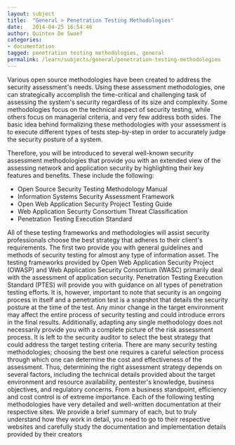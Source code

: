 ```yaml
---
layout: subject
title:  "General > Penetration Testing Methodologies"
date:   2014-04-25 16:54:46
author: Quinten De Swaef
categories:
- documentation
tagged: penetration testing methodologies, general
permalink: /learn/subjects/general/penetration-testing-methodologies
---
```


Various open source methodologies have been created to address the security
assessment's needs. Using these assessment methodologies, one can strategically
accomplish the time-critical and challenging task of assessing the system's security
regardless of its size and complexity. Some methodologies focus on the technical
aspect of security testing, while others focus on managerial criteria, and very few
address both sides. The basic idea behind formalizing these methodologies with your
assessment is to execute different types of tests step-by-step in order to accurately
judge the security posture of a system.

Therefore, you will be introduced to several well-known security assessment
methodologies that provide you with an extended view of the assessing network
and application security by highlighting their key features and benefits. These
include the following:

- Open Source Security Testing Methodology Manual
- Information Systems Security Assessment Framework
- Open Web Application Security Project Testing Guide
- Web Application Security Consortium Threat Classification
- Penetration Testing Execution Standard

All of these testing frameworks and methodologies will assist security professionals
choose the best strategy that adheres to their client's requirements. The first two
provide you with general guidelines and methods of security testing for almost
any type of information asset. The testing frameworks provided by Open Web
Application Security Project (OWASP) and Web Application Security Consortium
(WASC) primarily deal with the assessment of application security. Penetration
Testing Execution Standard (PTES) will provide you with guidance on all types of
penetration testing efforts. It is, however, important to note that security is an ongoing
process in itself and a penetration test is a snapshot that details the security
posture at the time of the test. Any minor change in the target environment may
affect the entire process of security testing and could introduce errors in the final
results. Additionally, adapting any single methodology does not necessarily provide
you with a complete picture of the risk assessment process. It is left to the security
auditor to select the best strategy that could address the target testing criteria.
There are many security testing methodologies; choosing the best one requires a
careful selection process through which one can determine the cost and effectiveness
of the assessment. Thus, determining the right assessment strategy depends on
several factors, including the technical details provided about the target environment
and resource availability, pentester's knowledge, business objectives, and regulatory
concerns. From a business standpoint, efficiency and cost control is of extreme
importance. Each of the following testing methodologies have very detailed and
well-written documentation at their respective sites. We provide a brief summary
of each, but to truly understand how they work in detail, you need to go to their
respective websites and carefully study the documentation and implementation
details provided by their creators
